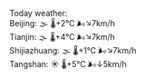 Today weather:  
Beijing: 🌫  🌡️+2°C 🌬️↘7km/h  
Tianjin: 🌫  🌡️+4°C 🌬️↘7km/h  
Shijiazhuang: 🌫  🌡️+1°C 🌬️↘7km/h  
Tangshan: ☀️ 🌡️+5°C 🌬️↓5km/h  
